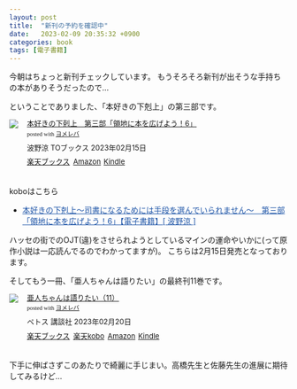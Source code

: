 ```yaml
---
layout: post
title:  "新刊の予約を確認中"
date:   2023-02-09 20:35:32 +0900
categories: book
tags: [電子書籍]
---
```

今朝はちょっと新刊チェックしています。
もうそろそろ新刊が出そうな手持ちの本がありそうだったので…

ということでありました、「本好きの下剋上」の第三部です。

<div class="booklink-box" style="text-align:left;padding-bottom:20px;font-size:small;zoom: 1;overflow: hidden;"><div class="booklink-image" style="float:left;margin:0 15px 10px 0;"><a href="//af.moshimo.com/af/c/click?a_id=1175594&p_id=56&pc_id=56&pl_id=637&s_v=b5Rz2P0601xu&url=http%3A%2F%2Fbooks.rakuten.co.jp%2Frb%2F17364092%2F" target="_blank" rel="nofollow" ><img src="https://thumbnail.image.rakuten.co.jp/@0_mall/book/cabinet/7681/9784866997681_1_3.jpg?_ex=200x200" style="border: none;" /></a><img src="//i.moshimo.com/af/i/impression?a_id=1175594&p_id=56&pc_id=56&pl_id=637" width="1" height="1" style="border:none;"></div><div class="booklink-info" style="line-height:120%;zoom: 1;overflow: hidden;"><div class="booklink-name" style="margin-bottom:10px;line-height:120%"><a href="//af.moshimo.com/af/c/click?a_id=1175594&p_id=56&pc_id=56&pl_id=637&s_v=b5Rz2P0601xu&url=http%3A%2F%2Fbooks.rakuten.co.jp%2Frb%2F17364092%2F" target="_blank" rel="nofollow" >本好きの下剋上　第三部「領地に本を広げよう！6」</a><img src="//i.moshimo.com/af/i/impression?a_id=1175594&p_id=56&pc_id=56&pl_id=637" width="1" height="1" style="border:none;"><div class="booklink-powered-date" style="font-size:8pt;margin-top:5px;font-family:verdana;line-height:120%">posted with <a href="https://yomereba.com" rel="nofollow" target="_blank">ヨメレバ</a></div></div><div class="booklink-detail" style="margin-bottom:5px;">波野涼 TOブックス 2023年02月15日    </div><div class="booklink-link2" style="margin-top:10px;"><div class="shoplinkrakuten" style="display:inline;margin-right:5px"><a href="//af.moshimo.com/af/c/click?a_id=1175594&p_id=56&pc_id=56&pl_id=637&s_v=b5Rz2P0601xu&url=http%3A%2F%2Fbooks.rakuten.co.jp%2Frb%2F17364092%2F" target="_blank" rel="nofollow" >楽天ブックス</a><img src="//i.moshimo.com/af/i/impression?a_id=1175594&p_id=56&pc_id=56&pl_id=637" width="1" height="1" style="border:none;"></div><div class="shoplinkamazon" style="display:inline;margin-right:5px"><a href="//af.moshimo.com/af/c/click?a_id=920708&p_id=170&pc_id=185&pl_id=4062&s_v=b5Rz2P0601xu&url=https%3A%2F%2Fwww.amazon.co.jp%2Fexec%2Fobidos%2FASIN%2F4866997680" target="_blank" rel="nofollow" >Amazon</a></div><div class="shoplinkkindle" style="display:inline;margin-right:5px"><a href="//af.moshimo.com/af/c/click?a_id=920708&p_id=170&pc_id=185&pl_id=4062&s_v=b5Rz2P0601xu&url=https%3A%2F%2Fwww.amazon.co.jp%2Fgp%2Fsearch%3Fkeywords%3D%25E6%259C%25AC%25E5%25A5%25BD%25E3%2581%258D%25E3%2581%25AE%25E4%25B8%258B%25E5%2589%258B%25E4%25B8%258A%25E3%2580%2580%25E7%25AC%25AC%25E4%25B8%2589%25E9%2583%25A8%25E3%2580%258C%25E9%25A0%2598%25E5%259C%25B0%25E3%2581%25AB%25E6%259C%25AC%25E3%2582%2592%25E5%25BA%2583%25E3%2581%2592%25E3%2582%2588%25E3%2581%2586%25EF%25BC%25816%25E3%2580%258D%26__mk_ja_JP%3D%2583J%2583%255E%2583J%2583i%26url%3Dnode%253D2275256051" target="_blank" rel="nofollow" >Kindle</a></div>                              	  	  	  	  	</div></div><div class="booklink-footer" style="clear: left"></div></div>

koboはこちら

- <a href="https://hb.afl.rakuten.co.jp/hgc/12fe2014.3fbd01c6.12fe2015.40b745fb/_RTtool10000000?pc=https%3A%2F%2Fitem.rakuten.co.jp%2Frakutenkobo-ebooks%2F187e1a942b8137e889239989d7fa2519%2F&amp;link_type=text&amp;ut=eyJwYWdlIjoidG9vbCIsInR5cGUiOiJ0ZXh0Iiwic2l6ZSI6IjQwMHg0MDAiLCJuYW0iOjAsIm5hbXAiOiJyaWdodCIsImNvbSI6MCwiY29tcCI6ImRvd24iLCJwcmljZSI6MSwiYm9yIjoxLCJjb2wiOjEsImJidG4iOjF9" target="_blank" rel="nofollow noopener noreferrer" style="word-wrap:break-word;color:#1d54a7">本好きの下剋上〜司書になるためには手段を選んでいられません〜　第三部「領地に本を広げよう！6」【電子書籍】[ 波野涼 ]</a>

ハッセの街でのOJT(違)をさせられようとしているマインの運命やいかに(って原作小説は一応読んでるのでわかってますが)。
こちらは2月15日発売となっております。

そしてもう一冊、「亜人ちゃんは語りたい」の最終刊11巻です。

<div class="booklink-box" style="text-align:left;padding-bottom:20px;font-size:small;zoom: 1;overflow: hidden;"><div class="booklink-image" style="float:left;margin:0 15px 10px 0;"><a href="//af.moshimo.com/af/c/click?a_id=1175594&p_id=56&pc_id=56&pl_id=637&s_v=b5Rz2P0601xu&url=http%3A%2F%2Fbooks.rakuten.co.jp%2Frb%2F17407263%2F" target="_blank" rel="nofollow" ><img src="https://thumbnail.image.rakuten.co.jp/@0_mall/book/cabinet/8008/9784065298008_1_2.jpg?_ex=200x200" style="border: none;" /></a><img src="//i.moshimo.com/af/i/impression?a_id=1175594&p_id=56&pc_id=56&pl_id=637" width="1" height="1" style="border:none;"></div><div class="booklink-info" style="line-height:120%;zoom: 1;overflow: hidden;"><div class="booklink-name" style="margin-bottom:10px;line-height:120%"><a href="//af.moshimo.com/af/c/click?a_id=1175594&p_id=56&pc_id=56&pl_id=637&s_v=b5Rz2P0601xu&url=http%3A%2F%2Fbooks.rakuten.co.jp%2Frb%2F17407263%2F" target="_blank" rel="nofollow" >亜人ちゃんは語りたい（11）</a><img src="//i.moshimo.com/af/i/impression?a_id=1175594&p_id=56&pc_id=56&pl_id=637" width="1" height="1" style="border:none;"><div class="booklink-powered-date" style="font-size:8pt;margin-top:5px;font-family:verdana;line-height:120%">posted with <a href="https://yomereba.com" rel="nofollow" target="_blank">ヨメレバ</a></div></div><div class="booklink-detail" style="margin-bottom:5px;">ペトス 講談社 2023年02月20日    </div><div class="booklink-link2" style="margin-top:10px;"><div class="shoplinkrakuten" style="display:inline;margin-right:5px"><a href="//af.moshimo.com/af/c/click?a_id=1175594&p_id=56&pc_id=56&pl_id=637&s_v=b5Rz2P0601xu&url=http%3A%2F%2Fbooks.rakuten.co.jp%2Frb%2F17407263%2F" target="_blank" rel="nofollow" >楽天ブックス</a><img src="//i.moshimo.com/af/i/impression?a_id=1175594&p_id=56&pc_id=56&pl_id=637" width="1" height="1" style="border:none;"></div><div class="shoplinkrakukobo" style="display:inline;margin-right:5px"><a href="//af.moshimo.com/af/c/click?a_id=1175594&p_id=56&pc_id=56&pl_id=637&s_v=b5Rz2P0601xu&url=https%3A%2F%2Fbooks.rakuten.co.jp%2Frk%2F924ad77a5e103234ae369d3281ea709b%2F" target="_blank" rel="nofollow" >楽天kobo</a><img src="//i.moshimo.com/af/i/impression?a_id=1175594&p_id=56&pc_id=56&pl_id=637" width="1" height="1" style="border:none;"></div><div class="shoplinkamazon" style="display:inline;margin-right:5px"><a href="//af.moshimo.com/af/c/click?a_id=920708&p_id=170&pc_id=185&pl_id=4062&s_v=b5Rz2P0601xu&url=https%3A%2F%2Fwww.amazon.co.jp%2Fexec%2Fobidos%2FASIN%2F4065298008" target="_blank" rel="nofollow" >Amazon</a></div><div class="shoplinkkindle" style="display:inline;margin-right:5px"><a href="//af.moshimo.com/af/c/click?a_id=920708&p_id=170&pc_id=185&pl_id=4062&s_v=b5Rz2P0601xu&url=https%3A%2F%2Fwww.amazon.co.jp%2Fgp%2Fsearch%3Fkeywords%3D%25E4%25BA%259C%25E4%25BA%25BA%25E3%2581%25A1%25E3%2582%2583%25E3%2582%2593%25E3%2581%25AF%25E8%25AA%259E%25E3%2582%258A%25E3%2581%259F%25E3%2581%2584%25EF%25BC%258811%25EF%25BC%2589%26__mk_ja_JP%3D%2583J%2583%255E%2583J%2583i%26url%3Dnode%253D2275256051" target="_blank" rel="nofollow" >Kindle</a></div>                              	  	  	  	  	</div></div><div class="booklink-footer" style="clear: left"></div></div>

下手に伸ばさずこのあたりで綺麗に手じまい。高橋先生と佐藤先生の進展に期待してみるけど…


